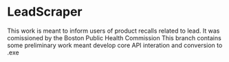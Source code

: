 # LeadScraper
This work is meant to inform users of product recalls related to lead. It was comissioned by the Boston Public Health Commission
This branch contains some preliminary work meant develop core API interation and conversion to .exe
